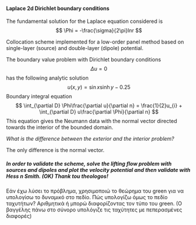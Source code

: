 #### Laplace 2d Dirichlet boundary conditions

The fundamental solution for the Laplace equation considered is
$$
\Phi = -\frac{\sigma}{2\pi}lnr
$$


Collocation scheme implemented for a low-order panel method based on single-layer (source) and double-layer (dipole) potential. 

The boundary value problem with Dirichlet boundary conditions
$$
\Delta u=0
$$
has the following analytic solution
$$
u(x,y) = \sin x \sinh y - 0.25
$$
Boundary integral equation
$$
\int_{\partial D} \Phi\frac{\partial u}{\partial n} = \frac{1}{2}u_{i} + \int_{\partial D} u\frac{\partial \Phi}{\partial n}
$$
This equation gives the Neumann data with the normal vector directed towards the interior of the bounded domain.

*What is the difference between the exterior and the interior problem?*

The only difference is the normal vector. 

##### In order to validate the scheme, solve the lifting flow problem with sources and dipoles and plot the velocity potential and then validate with Hess n Smith. (OK) Thank tou theologos! 

Eάν έχω λύσει το πρόβλημα, χρησιμοποιώ το θεώρημα του green για να υπολογίσω το δυναμικό στο πεδίο. Πώς υπολογίζω όμως το πεδίο ταχυτήτων? Aριθμητικά ή μπορώ διαφορίζοντας τον τύπο του green.  (O βαγγέλης πάνω στο σύνορο υπολόγιζε τις ταχύτητες με πεπερασμένες διαφορές)

